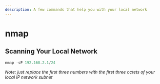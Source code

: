 ```yaml
---
description: A few commands that help you with your local network
---
```


# nmap

## Scanning Your Local Network

```powershell
nmap -sP 192.168.2.1/24
```

_Note: just replace the first three numbers with the first three octets of your local IP network subnet_

